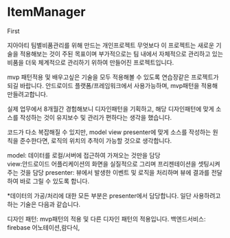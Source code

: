 # ItemManager
First

지아아티 팀별비품관리를 위해 만드는 개인프로젝트
무엇보다 이 프로젝트는 새로운 기술을 적용해보는 것이 주된 목표이며 부가적으로는 팀 내에서 자체적으로 관리하고 있는 비품을
더욱 체계적으로 관리하기 위하여 만들어진 프로젝트입니다.

mvp 패턴적용 및 배우고싶은 기술을 모두 적용해볼 수 있도록 연습장같은 프로젝트가 되길 바랍니다.
안드로이드 플랫폼/프레임워크에서 사용가능하며, mvp패턴을 적용해 만들려고합니다.

실제 업무에서 8개월간 경험해보니 디자인패턴을 기획하고, 해당 디자인패턴에 맞게 소스를 작성하는 것이 유지보수 및 관리가 편하다는 생각을 했습니다.

코드가 다소 복잡해질 수 있지만, model view presenter에 맞게 소스를 작성하는 원칙을 준수한다면, 로직의 위치의 추적이 가능할 것으로 생각합니다.


model: 데이터를 로컬/서버에 접근하여 가져오는 것만을 담당   
view:안드로이드 어플리케이션의 화면을 실질적으로 그리며 프리젠테이션을 셋팅시켜주는 것을 담당
presenter: 뷰에서 발생한 이벤트 및 로직을 처리하며 뷰에 결과를 전달하여 바로 그릴 수 있도록 합니다.

*데이터의 가공/처리에 대한 모든 부분은 presenter에서 담당합니다.
일단 사용하려고 하는 기술은  다음과 같습니다.

디자인 패턴: mvp패턴의 적용 및 다른 디자인 패턴의 적용입니다.
백엔드서비스: ‏firebase
어노테이션,람다식,
